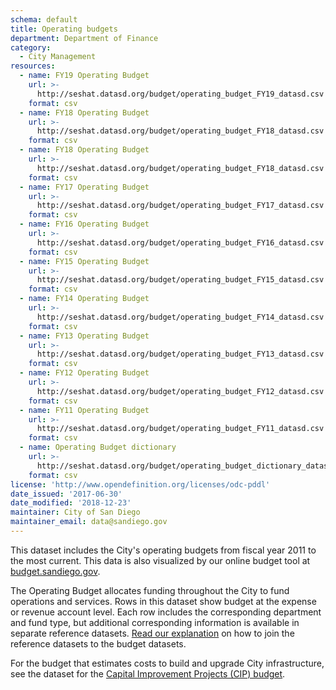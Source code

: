 ```yaml
---
schema: default
title: Operating budgets
department: Department of Finance
category:
  - City Management
resources:
  - name: FY19 Operating Budget 
    url: >-
      http://seshat.datasd.org/budget/operating_budget_FY19_datasd.csv
    format: csv
  - name: FY18 Operating Budget 
    url: >-
      http://seshat.datasd.org/budget/operating_budget_FY18_datasd.csv
    format: csv
  - name: FY18 Operating Budget 
    url: >-
      http://seshat.datasd.org/budget/operating_budget_FY18_datasd.csv
    format: csv
  - name: FY17 Operating Budget 
    url: >-
      http://seshat.datasd.org/budget/operating_budget_FY17_datasd.csv
    format: csv
  - name: FY16 Operating Budget 
    url: >-
      http://seshat.datasd.org/budget/operating_budget_FY16_datasd.csv
    format: csv
  - name: FY15 Operating Budget 
    url: >-
      http://seshat.datasd.org/budget/operating_budget_FY15_datasd.csv
    format: csv
  - name: FY14 Operating Budget 
    url: >-
      http://seshat.datasd.org/budget/operating_budget_FY14_datasd.csv
    format: csv
  - name: FY13 Operating Budget 
    url: >-
      http://seshat.datasd.org/budget/operating_budget_FY13_datasd.csv
    format: csv
  - name: FY12 Operating Budget 
    url: >-
      http://seshat.datasd.org/budget/operating_budget_FY12_datasd.csv
    format: csv
  - name: FY11 Operating Budget 
    url: >-
      http://seshat.datasd.org/budget/operating_budget_FY11_datasd.csv
    format: csv
  - name: Operating Budget dictionary
    url: >-
      http://seshat.datasd.org/budget/operating_budget_dictionary_datasd.csv
    format: csv
license: 'http://www.opendefinition.org/licenses/odc-pddl'
date_issued: '2017-06-30'
date_modified: '2018-12-23'
maintainer: City of San Diego
maintainer_email: data@sandiego.gov
---
```

This dataset includes the City's operating budgets from fiscal year 2011 to the most current. This data is also visualized by our online budget tool at [budget.sandiego.gov](https://budget.sandiego.gov/transparency#/).
<!--more-->

The Operating Budget allocates funding throughout the City to fund operations and services. Rows in this dataset show budget at the expense or revenue account level. Each row includes the corresponding department and fund type, but additional corresponding information is available in separate reference datasets. [Read our explanation](/budget-topic/) on how to join the reference datasets to the budget datasets.

For the budget that estimates costs to build and upgrade City infrastructure, see the dataset for the [Capital Improvement Projects (CIP) budget](/datasets/capital-budget-fy/).